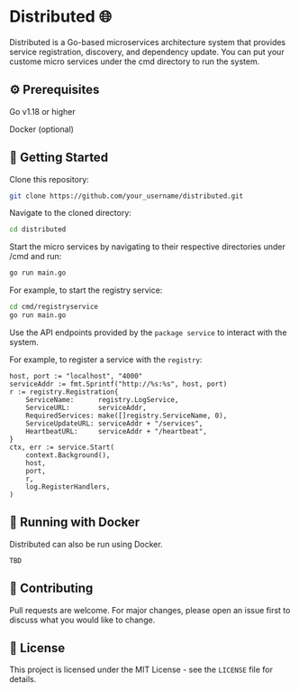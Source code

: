 # Distributed :globe_with_meridians:
Distributed is a Go-based microservices architecture system that provides service registration, discovery, and dependency update. You can put your custome micro services under the cmd directory to run the system.
## :gear: Prerequisites
Go v1.18 or higher

Docker (optional)
## :rocket: Getting Started
Clone this repository:
``` bash
git clone https://github.com/your_username/distributed.git
```
Navigate to the cloned directory:
``` bash
cd distributed
```
Start the micro services by navigating to their respective directories under /cmd and run:
``` bash
go run main.go
```
For example, to start the registry service:
``` bash
cd cmd/registryservice
go run main.go
```
Use the API endpoints provided by the `package service` to interact with the system.

For example, to register a service with the `registry`:
``` golang
host, port := "localhost", "4000"
serviceAddr := fmt.Sprintf("http://%s:%s", host, port)
r := registry.Registration{
	ServiceName:      registry.LogService,
	ServiceURL:       serviceAddr,
	RequiredServices: make([]registry.ServiceName, 0),
	ServiceUpdateURL: serviceAddr + "/services",
	HeartbeatURL:     serviceAddr + "/heartbeat",
}
ctx, err := service.Start(
	context.Background(),
	host,
	port,
	r,
	log.RegisterHandlers,
)
```
## :whale: Running with Docker
Distributed can also be run using Docker.

`TBD`
## :hammer: Contributing
Pull requests are welcome. For major changes, please open an issue first to discuss what you would like to change.

## :page_with_curl: License
This project is licensed under the MIT License - see the `LICENSE` file for details.